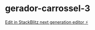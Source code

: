 # gerador-carrossel-3

[Edit in StackBlitz next generation editor ⚡️](https://stackblitz.com/~/github.com/walter2161/gerador-carrossel-3)